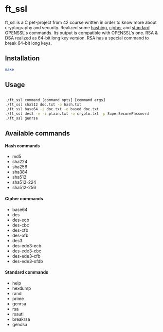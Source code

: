 # ft_ssl
ft_ssl is a C pet-project from 42 course written in order to know more about
cryptography and security. Realized some [hashing](subjects/ft_ssl_md5.en.pdf),
[cipher](subjects/ft_ssl_des.en.pdf) and [standard](subjects/ft_ssl_rsa.en.pdf)
OPENSSL's commands. Its output is compatible with OPENSSL's one.
RSA & DSA realized as 64-bit long key version.
RSA has a special command to break 64-bit long keys.

## Installation

```bash
make
```

## Usage

```bash

./ft_ssl command [command opts] [command args]
./ft_ssl sha512 doc.txt -o hash.txt
./ft_ssl base64 -i doc.txt -o based_doc.txt
./ft_ssl des3 -e -i plain.txt -o crypto.txt -p SuperSecurePassword
./ft_ssl genrsa
```

## Available commands

#### Hash commands
* md5
* sha224
* sha256
* sha384
* sha512
* sha512-224
* sha512-256
#### Cipher commands
* base64
* des
* des-ecb
* des-cbc
* des-cfb
* des-ofb
* des3
* des-ede3-ecb
* des-ede3-cbc
* des-ede3-cfb
* des-ede3-ofdb
#### Standard commands
* help
* hexdump
* rand
* prime
* genrsa
* rsa
* rsautl
* breakrsa
* gendsa
